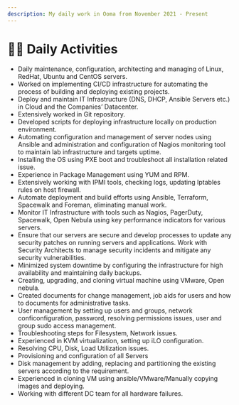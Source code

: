 ```yaml
---
description: My daily work in Ooma from November 2021 - Present
---
```


# 👨💼 Daily Activities

* Daily maintenance, configuration, architecting and managing of Linux, RedHat, Ubuntu and CentOS servers.
* Worked on implementing CI/CD infrastructure for automating the process of building and deploying existing projects.
* Deploy and maintain IT Infrastructure (DNS, DHCP, Ansible Servers etc.) in Cloud and the Companies’ Datacenter.
* Extensively worked in Git repository.
* Developed scripts for deploying infrastructure locally on production environment. &#x20;
* Automating configuration and management of server nodes using Ansible and administration and configuration of Nagios monitoring tool to maintain lab infrastructure and targets uptime.
* Installing the OS using PXE boot and troubleshoot all installation related issue.
* Experience in Package Management using YUM and RPM.
* Extensively working with IPMI tools, checking logs, updating Iptables rules on host firewall.
* &#x20;Automate deployment and build efforts using Ansible, Terraform, Spacewalk and Foreman, eliminating manual work.
* &#x20;Monitor IT Infrastructure with tools such as Nagios, PagerDuty, Spacewalk, Open Nebula using key performance indicators for various servers.
* Ensure that our servers are secure and develop processes to update any security patches on running servers and applications. Work with Security Architects to manage security incidents and mitigate any security vulnerabilities.
* &#x20;Minimized system downtime by configuring the infrastructure for high availability and maintaining daily backups.
* &#x20;Creating, upgrading, and cloning virtual machine using VMware, Open nebula.&#x20;
* Created documents for change management, job aids for users and how to documents for administrative tasks.
* User management by setting up users and groups, network conficonfiguration, password, resolving permissions issues, user and group sudo access management.
* Troubleshooting steps for Filesystem, Network issues.
* Experienced in KVM virtualization, setting up iLO configuration.
* Resolving CPU, Disk, Load Utilization issues.
* Provisioning and configuration of all Servers
* Disk management by adding, replacing and partitioning the existing servers according to the requirement.
* Experienced in cloning VM using ansible/VMware/Manually copying images and deploying.
* Working with different DC team for all hardware failures.
